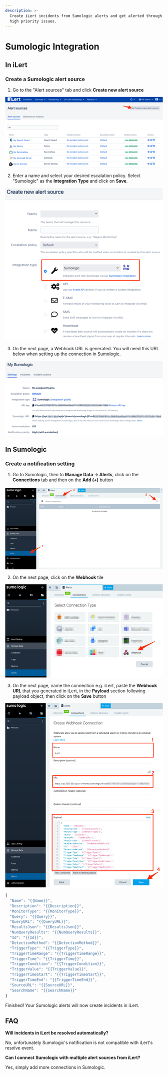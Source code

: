 ```yaml
---
description: >-
  Create iLert incidents from Sumologic alerts and get alerted through iLert for
  high priority issues.
---
```


# Sumologic Integration

## In iLert <a id="in-ilert"></a>

### Create a Sumologic alert source <a id="create-alert-source"></a>

1. Go to the "Alert sources" tab and click **Create new alert source**

![](../.gitbook/assets/screenshot_16_03_21__16_37.png)

2. Enter a name and select your desired escalation policy. Select "Sumologic" as the **Integration Type** and click on **Save**.

![](../.gitbook/assets/screenshot_16_03_21__16_38.png)

3. On the next page, a Webhook URL is generated. You will need this URL below when setting up the connection in Sumologic.

![](../.gitbook/assets/screenshot_16_03_21__16_39.png)

## In Sumologic <a id="in-splunk"></a>

### Create a notification setting <a id="create-action-sequences"></a>

1. Go to Sumologic, then to **Manage Data -&gt; Alerts**, click on the **Connections** tab and then on the **Add \(+\)** button

![](../.gitbook/assets/screenshot_16_03_21__16_42.png)

2. On the next page,  click on the **Webhook** tile

![](../.gitbook/assets/screenshot_16_03_21__16_44.png)

3. On the next page, name the connection e.g. iLert, paste the **Webhook URL** that you generated in iLert, in the **Payload** section following payload object, then click on the **Save** button

![](../.gitbook/assets/screenshot_16_03_21__16_47.png)

```javascript
{
  "Name": "{{Name}}",
  "Description": "{{Description}}",
  "MonitorType": "{{MonitorType}}",
  "Query": "{{Query}}",
  "QueryURL": "{{QueryURL}}",
  "ResultsJson": "{{ResultsJson}}",
  "NumQueryResults": "{{NumQueryResults}}",
  "Id": "{{Id}}",
  "DetectionMethod": "{{DetectionMethod}}",
  "TriggerType": "{{TriggerType}}",
  "TriggerTimeRange": "{{TriggerTimeRange}}",
  "TriggerTime": "{{TriggerTime}}",
  "TriggerCondition": "{{TriggerCondition}}",
  "TriggerValue": "{{TriggerValue}}",
  "TriggerTimeStart": "{{TriggerTimeStart}}",
  "TriggerTimeEnd": "{{TriggerTimeEnd}}",
  "SourceURL": "{{SourceURL}}",
  "SearchName": "{{SearchName}}"
}
```

Finished! Your Sumologic alerts will now create incidents in iLert.

## FAQ <a id="faq"></a>

**Will incidents in iLert be resolved automatically?**

No, unfortunately Sumologic's notification is not compatible with iLert's resolve event.

**Can I connect Sumologic with multiple alert sources from iLert?**

Yes, simply add more connections in Sumologic.

